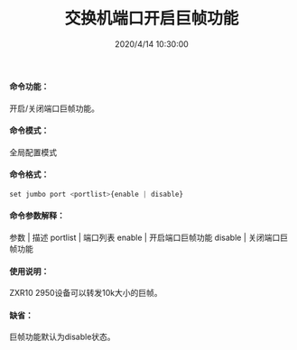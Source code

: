 ﻿---
title: 交换机端口开启巨帧功能
tags: [tool]
categories: 工具
description: set jumbo port
date: 2020/4/14 10:30:00
---

#### 命令功能：
开启/关闭端口巨帧功能。

#### 命令模式：
全局配置模式

#### 命令格式：

```php
set jumbo port <portlist>{enable | disable}

```

#### 命令参数解释：
 参数       |    描述
 portlist   |   端口列表
 enable     |   开启端口巨帧功能
 disable    |   关闭端口巨帧功能

#### 使用说明：
ZXR10 2950设备可以转发10k大小的巨帧。

#### 缺省：
巨帧功能默认为disable状态。
